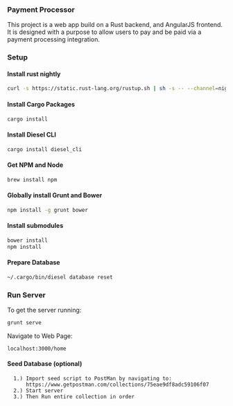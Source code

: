### Payment Processor
This project is a web app build on a Rust backend, and AngularJS frontend. It is designed with a 
purpose to allow users to pay and be paid via a payment processing integration. 


### Setup
#### Install rust nightly
```bash
curl -s https://static.rust-lang.org/rustup.sh | sh -s -- --channel=nightly
```

#### Install Cargo Packages 
```bash
cargo install
```

#### Install Diesel CLI
```bash
cargo install diesel_cli
```

#### Get NPM and Node
```bash
brew install npm
```

#### Globally install Grunt and Bower
```bash
npm install -g grunt bower
```

#### Install submodules
```bash
bower install
npm install
```

#### Prepare Database
```bash
~/.cargo/bin/diesel database reset
```

### Run Server
To get the server running:
```bash
grunt serve
```

Navigate to Web Page:
```
localhost:3000/home
```

#### Seed Database (optional)
```
  1.) Import seed script to PostMan by navigating to:
      https://www.getpostman.com/collections/75eae9df8adc59106f07
  2.) Start server
  3.) Then Run entire collection in order
```


